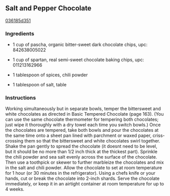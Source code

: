 ## Salt and Pepper Chocolate

[036185d351](http://www.epicurious.com/recipes/food/views/salt-and-pepper-chocolate-388118)

### Ingredients

 - 1 cup of pascha, organic bitter-sweet dark chocolate chips, upc: 842638005022

 - 1 cup of spartan, real semi-sweet chocolate baking chips, upc: 011213162966

 - 1 tablespoon of spices, chili powder

 - 1 tablespoon of salt, table

### Instructions

Working simultaneously but in separate bowls, temper the bittersweet and white chocolates as directed in Basic Tempered Chocolate (page 163). (You can use the same chocolate thermometer for tempering both chocolates; just wipe it thoroughly with a dry towel each time you switch bowls.) Once the chocolates are tempered, take both bowls and pour the chocolates at the same time onto a sheet pan lined with parchment or waxed paper, criss-crossing them so that the bittersweet and white chocolates swirl together. Shake the pan gently to spread the chocolate (it doesnt need to be level, but it should be no more than 1/2 inch thick at the thickest part). Sprinkle the chili powder and sea salt evenly across the surface of the chocolate. Then use a toothpick or skewer to further marbleize the chocolates and mix in the salt and chili powder. Allow the chocolate to set at room temperature for 1 hour (or 30 minutes in the refrigerator). Using a chefs knife or your hands, cut or break the chocolate into 2-inch shards. Serve the chocolate immediately, or keep it in an airtight container at room temperature for up to 4 weeks.